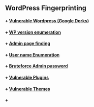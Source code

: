 ## WordPress Fingerprinting
 #### + [     Vulnerable Wordpress (Google Dorks)](https://github.com/sarathlalup/Cyber-security/blob/master/Google%20Dorks/Vulnerable%20Wordpress.md )
 #### + [     WP version enumeration]( )
 #### + [     Admin page finding]( )
 #### + [     User name Enumeration]( )
 #### + [     Bruteforce Admin password]( )
 #### + [     Vulnerable Plugins]( )
 #### + [     Vulnerable Themes]( )
 #### + [     ]( )
 
 
